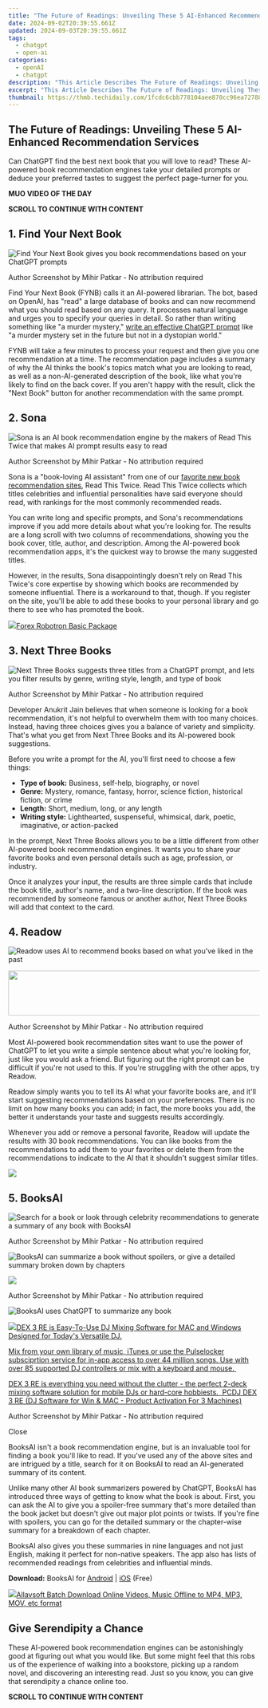 ```yaml
---
title: "The Future of Readings: Unveiling These 5 AI-Enhanced Recommendation Services"
date: 2024-09-02T20:39:55.661Z
updated: 2024-09-03T20:39:55.661Z
tags:
  - chatgpt
  - open-ai
categories:
  - openAI
  - chatgpt
description: "This Article Describes The Future of Readings: Unveiling These 5 AI-Enhanced Recommendation Services"
excerpt: "This Article Describes The Future of Readings: Unveiling These 5 AI-Enhanced Recommendation Services"
thumbnail: https://thmb.techidaily.com/1fcdc6cbb778104aee870cc96ea727883cbb745be14bb05420507854521a636d.jpg
---
```


## The Future of Readings: Unveiling These 5 AI-Enhanced Recommendation Services

 Can ChatGPT find the best next book that you will love to read? These AI-powered book recommendation engines take your detailed prompts or deduce your preferred tastes to suggest the perfect page-turner for you.

**MUO VIDEO OF THE DAY**

**SCROLL TO CONTINUE WITH CONTENT**

## 1\. Find Your Next Book

![Find Your Next Book gives you book recommendations based on your ChatGPT prompts](https://static1.makeuseofimages.com/wordpress/wp-content/uploads/2023/09/ai-book-recommendation-sites-chatgpt-find-your-next-book.jpg)

Author Screenshot by Mihir Patkar - No attribution required

 Find Your Next Book (FYNB) calls it an AI-powered librarian. The bot, based on OpenAI, has "read" a large database of books and can now recommend what you should read based on any query. It processes natural language and urges you to specify your queries in detail. So rather than writing something like "a murder mystery," [write an effective ChatGPT prompt](https://www.makeuseof.com/write-effective-chatgpt-prompts-for-ai-answers/) like "a murder mystery set in the future but not in a dystopian world."

 FYNB will take a few minutes to process your request and then give you one recommendation at a time. The recommendation page includes a summary of why the AI thinks the book's topics match what you are looking to read, as well as a non-AI-generated description of the book, like what you're likely to find on the back cover. If you aren't happy with the result, click the "Next Book" button for another recommendation with the same prompt.

## 2\. Sona

![Sona is an AI book recommendation engine by the makers of Read This Twice that makes AI prompt results easy to read](https://static1.makeuseofimages.com/wordpress/wp-content/uploads/2023/09/ai-book-recommendation-sites-chatgpt-read-this-twice-sona.jpg)

Author Screenshot by Mihir Patkar - No attribution required

 Sona is a "book-loving AI assistant" from one of our [favorite new book recommendation sites](https://www.makeuseof.com/new-book-recommendation-apps-sites/), Read This Twice. Read This Twice collects which titles celebrities and influential personalities have said everyone should read, with rankings for the most commonly recommended reads.

 You can write long and specific prompts, and Sona's recommendations improve if you add more details about what you're looking for. The results are a long scroll with two columns of recommendations, showing you the book cover, title, author, and description. Among the AI-powered book recommendation apps, it's the quickest way to browse the many suggested titles.

 However, in the results, Sona disappointingly doesn't rely on Read This Twice's core expertise by showing which books are recommended by someone influential. There is a workaround to that, though. If you register on the site, you'll be able to add these books to your personal library and go there to see who has promoted the book.

<!-- affiliate ads begin -->
<a href="https://secure.2checkout.com/order/checkout.php?PRODS=4726960&QTY=1&AFFILIATE=108875&CART=1"><img src="https://secure.avangate.com/images/merchant/5f4f7141b65a730b4efb0e0d51f63e94/products/forexrobotronbox.gif" border="0">Forex Robotron Basic Package</a>
<!-- affiliate ads end -->
## 3\. Next Three Books

![Next Three Books suggests three titles from a ChatGPT prompt, and lets you filter results by genre, writing style, length, and type of book](https://static1.makeuseofimages.com/wordpress/wp-content/uploads/2023/09/ai-book-recommendation-sites-chatgpt-next-three-books.jpg)

Author Screenshot by Mihir Patkar - No attribution required

 Developer Anukrit Jain believes that when someone is looking for a book recommendation, it's not helpful to overwhelm them with too many choices. Instead, having three choices gives you a balance of variety and simplicity. That's what you get from Next Three Books and its AI-powered book suggestions.

 Before you write a prompt for the AI, you'll first need to choose a few things:

* **Type of book:** Business, self-help, biography, or novel
* **Genre:** Mystery, romance, fantasy, horror, science fiction, historical fiction, or crime
* **Length:** Short, medium, long, or any length
* **Writing style:** Lighthearted, suspenseful, whimsical, dark, poetic, imaginative, or action-packed

 In the prompt, Next Three Books allows you to be a little different from other AI-powered book recommendation engines. It wants you to share your favorite books and even personal details such as age, profession, or industry.

 Once it analyzes your input, the results are three simple cards that include the book title, author's name, and a two-line description. If the book was recommended by someone famous or another author, Next Three Books will add that context to the card.

## 4\. Readow

![Readow uses AI to recommend books based on what you've liked in the past](https://static1.makeuseofimages.com/wordpress/wp-content/uploads/2023/09/ai-book-recommendation-sites-chatgpt-readow.jpg)

<!-- affiliate ads begin -->
<a href="https://united.elfm.net/c/5597632/517826/4704" target="_top" id="517826"><img src="//a.impactradius-go.com/display-ad/4704-517826" border="0" alt="" width="728" height="90"/></a><img height="0" width="0" src="https://united.elfm.net/i/5597632/517826/4704" style="position:absolute;visibility:hidden;" border="0" />
<!-- affiliate ads end -->
Author Screenshot by Mihir Patkar - No attribution required

 Most AI-powered book recommendation sites want to use the power of ChatGPT to let you write a simple sentence about what you're looking for, just like you would ask a friend. But figuring out the right prompt can be difficult if you're not used to this. If you're struggling with the other apps, try Readow.

 Readow simply wants you to tell its AI what your favorite books are, and it'll start suggesting recommendations based on your preferences. There is no limit on how many books you can add; in fact, the more books you add, the better it understands your taste and suggests results accordingly.

 Whenever you add or remove a personal favorite, Readow will update the results with 30 book recommendations. You can like books from the recommendations to add them to your favorites or delete them from the recommendations to indicate to the AI that it shouldn't suggest similar titles.

<!-- affiliate ads begin -->
<a href="https://store.advancedwebranking.com/order/checkout.php?PRODS=4715051&QTY=1&AFFILIATE=108875&CART=1"><img src="https://secure.avangate.com/images/merchant/14edc6ebfdae2e23bbed83d67f50e983/products/33_awr%20logo.png" border="0"></a>
<!-- affiliate ads end -->
## 5\. BooksAI

![Search for a book or look through celebrity recommendations to generate a summary of any book with BooksAI](https://static1.makeuseofimages.com/wordpress/wp-content/uploads/2023/09/ai-book-recommendation-sites-chatgpt-booksai-1.jpg)

Author Screenshot by Mihir Patkar - No attribution required

![BooksAI can summarize a book without spoilers, or give a detailed summary broken down by chapters](https://static1.makeuseofimages.com/wordpress/wp-content/uploads/2023/09/ai-book-recommendation-sites-chatgpt-booksai-2.jpg)

<!-- affiliate ads begin -->
<a href="https://shop.systoolsgroup.com/affiliate.php?ACCOUNT=SYSTOOBY&AFFILIATE=108875&PATH=https%3A%2F%2Fwww.systoolsgroup.com%3FAFFILIATE%3D108875%26RESOURCE%3D%2BSysTools%2BOutlook%2BRecovery"><img src="https://www.systoolsgroup.com/box/outlook-recovery.png" border="0"></a>
<!-- affiliate ads end -->
Author Screenshot by Mihir Patkar - No attribution required

![BooksAI uses ChatGPT to summarize any book](https://static1.makeuseofimages.com/wordpress/wp-content/uploads/2023/09/ai-book-recommendation-sites-chatgpt-booksai-3.jpg)

<!-- affiliate ads begin -->
<a href="https://shop.pcdj.com/order/checkout.php?PRODS=4698827&QTY=1&AFFILIATE=108875&CART=1"> <img src="https://secure.avangate.com/images/merchant/47f4b6321e9fd8e8f7326a6adc1a7c1e/products/dex3REpage-newmainscreenshot.png" border="0">DEX 3 RE is Easy-To-Use DJ Mixing Software for MAC and Windows Designed for Today's Versatile DJ. 

 Mix from your own library of music, iTunes or use the Pulselocker subsciprtion service for in-app access to over 44 million songs. Use with over 85 supported DJ controllers or mix with a keyboard and mouse.  

 DEX 3 RE is everything you need without the clutter - the perfect 2-deck mixing software solution for mobile DJs or hard-core hobbiests.  
 PCDJ DEX 3 RE (DJ Software for Win & MAC - Product Activation For 3 Machines)</a>
<!-- affiliate ads end -->
Author Screenshot by Mihir Patkar - No attribution required

Close

 BooksAI isn't a book recommendation engine, but is an invaluable tool for finding a book you'll like to read. If you've used any of the above sites and are intrigued by a title, search for it on BooksAI to read an AI-generated summary of its content.

 Unlike many other AI book summarizers powered by ChatGPT, BooksAI has introduced three ways of getting to know what the book is about. First, you can ask the AI to give you a spoiler-free summary that's more detailed than the book jacket but doesn't give out major plot points or twists. If you're fine with spoilers, you can go for the detailed summary or the chapter-wise summary for a breakdown of each chapter.

 BooksAI also gives you these summaries in nine languages and not just English, making it perfect for non-native speakers. The app also has lists of recommended readings from celebrities and influential minds.

**Download:** BooksAI for [Android](https://www.anrdoezrs.net/links/7251228/type/dlg/sid/UUmuoUeUpU2030240/https://play.google.com/store/apps/details?id=com.books.ai.books%5Fai) | [iOS](https://apps.apple.com/us/app/booksai-ai-book-summaries/id6450773082) (Free)

<!-- affiliate ads begin -->
<a href="https://secure.2checkout.com/order/checkout.php?PRODS=4631056&QTY=1&AFFILIATE=108875&CART=1"><img src="https://secure.avangate.com/images/merchant/997e65474a248252883b485717f7d098/products/buy-windows.png" border="0">Allavsoft Batch Download Online Videos, Music Offline to MP4, MP3, MOV, etc format </a>
<!-- affiliate ads end -->
## Give Serendipity a Chance

 These AI-powered book recommendation engines can be astonishingly good at figuring out what you would like. But some might feel that this robs us of the experience of walking into a bookstore, picking up a random novel, and discovering an interesting read. Just so you know, you can give that serendipity a chance online too.

**SCROLL TO CONTINUE WITH CONTENT**

<ins class="adsbygoogle"
     style="display:block"
     data-ad-format="autorelaxed"
     data-ad-client="ca-pub-7571918770474297"
     data-ad-slot="1223367746"></ins>



<ins class="adsbygoogle"
     style="display:block"
     data-ad-client="ca-pub-7571918770474297"
     data-ad-slot="8358498916"
     data-ad-format="auto"
     data-full-width-responsive="true"></ins>


